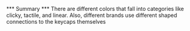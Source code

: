 *** Summary *** 
There are different colors that fall into categories like clicky, tactile, and linear. Also, different brands use different shaped connections to the keycaps themselves